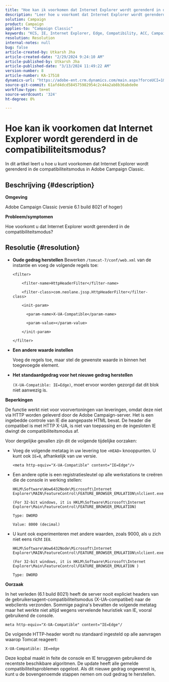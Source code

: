 ```yaml
---
title: "Hoe kan ik voorkomen dat Internet Explorer wordt gerenderd in de compatibiliteitsmodus?"
description: "Leer hoe u voorkomt dat Internet Explorer wordt gerenderd in de compatibiliteitsmodus in Adobe Campaign Classic."
solution: Campaign
product: Campaign
applies-to: "Campaign Classic"
keywords: "KCS, IE, Internet Explorer, Edge, Compatibility, ACC, Campaign Classic"
resolution: Resolution
internal-notes: null
bug: false
article-created-by: Utkarsh Jha
article-created-date: "2/29/2024 9:24:10 AM"
article-published-by: Utkarsh Jha
article-published-date: "3/13/2024 11:49:22 AM"
version-number: 8
article-number: KA-17518
dynamics-url: "https://adobe-ent.crm.dynamics.com/main.aspx?forceUCI=1&pagetype=entityrecord&etn=knowledgearticle&id=3f94054a-e4d6-ee11-9079-6045bd0067ea"
source-git-commit: 61afd4dcd584575982954c2c44a2ab8b36abde0e
workflow-type: tm+mt
source-wordcount: '324'
ht-degree: 0%

---
```


# Hoe kan ik voorkomen dat Internet Explorer wordt gerenderd in de compatibiliteitsmodus?


In dit artikel leert u hoe u kunt voorkomen dat Internet Explorer wordt gerenderd in de compatibiliteitsmodus in Adobe Campaign Classic.

## Beschrijving {#description}


<b>Omgeving</b>

Adobe Campaign Classic (versie 6.1 build 8021 of hoger)

<b>Probleem/symptomen</b>

Hoe voorkomt u dat Internet Explorer wordt gerenderd in de compatibiliteitsmodus?


## Resolutie {#resolution}


- <b>Oude gedrag herstellen</b>
Bewerken `/tomcat-7/conf/web.xml` van de instantie en voeg de volgende regels toe:


  ```
  <filter>
  
      <filter-name>HttpHeaderFilter</filter-name>
  
      <filter-class>com.neolane.jssp.HttpHeaderFilter</filter-
  class>
  
      <init-param>
  
        <param-name>X-UA-Compatible</param-name>
  
        <param-value></param-value>
  
      </init-param>
  
  </filter>
  ```




- <b>Een andere waarde instellen</b>

  Voeg de regels toe, maar stel de gewenste waarde in binnen het toegevoegde element.
- <b>Het standaardgedrag voor het nieuwe gedrag herstellen</b>

  `(X-UA-Compatible: IE=Edge)`, moet ervoor worden gezorgd dat dit blok niet aanwezig is.


<b>Beperkingen</b>

De functie werkt niet voor voorvertoningen van leveringen, omdat deze niet via HTTP worden geleverd door de Adobe Campaign-server. Het is een ingebedde controle van IE die aangepaste HTML bevat. De header die compatibel is met HTTP X-UA, is niet van toepassing en de ingesloten IE dwingt de compatibiliteitsmodus af.

Voor dergelijke gevallen zijn dit de volgende tijdelijke oorzaken:

- Voeg de volgende metatag in uw levering toe `<HEAD>` knooppunten. U kunt ook `IE=8`, afhankelijk van uw versie.


  ```
  <meta http-equiv="X-UA-Compatible" content="IE=Edge"/>
  ```




- Een andere optie is een registratiesleutel op alle werkstations te creëren die de console in werking stellen:


  ```
  HKLM\Software\Wow6432Node\Microsoft\Internet Explorer\MAIN\FeatureControl\FEATURE_BROWSER_EMULATION\nlclient.exe
  
  (For 32-bit windows, it is HKLM\Software\Microsoft\Internet Explorer\Main\FeatureControl\FEATURE_BROWSER_EMULATION)
  
  Type: DWORD
  
  Value: 8000 (decimal)
  ```




- U kunt ook experimenteren met andere waarden, zoals 9000, als u zich niet eens richt `IE8`.

  ```
  HKLM\Software\Wow6432Node\Microsoft\Internet Explorer\MAIN\FeatureControl\FEATURE_BROWSER_EMULATION\nlclient.exe
  
  (For 32-bit windows, it is HKLM\Software\Microsoft\Internet Explorer\Main\FeatureControl\FEATURE_BROWSER_EMULATION )
  
  Type: DWORD
  ```


<b>Oorzaak</b>

In het verleden (6.1 build 8021) heeft de server nooit expliciet headers van de gebruikersagent-compatibiliteitsmodus (X-UA-compatibel) naar de webclients verzonden. Sommige pagina&#39;s bevatten de volgende metatag maar het werkte niet altijd wegens vervelende heuristiek van IE, vooral gebruikend de console.


```
meta http-equiv="X-UA-Compatible" content="IE=Edge"/
```


De volgende HTTP-header wordt nu standaard ingesteld op alle aanvragen waarop Tomcat reageert:


```
X-UA-Compatible: IE=edge
```


Deze kopbal maakt in feite de console en IE teruggeven gebruikend de recentste beschikbare algoritmen. De update heeft alle gemelde compatibiliteitsproblemen opgelost. Als dit nieuwe gedrag ongewenst is, kunt u de bovengenoemde stappen nemen om oud gedrag te herstellen.

